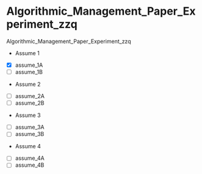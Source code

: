 # Algorithmic_Management_Paper_Experiment_zzq
Algorithmic_Management_Paper_Experiment_zzq

* Assume 1
- [x] assume_1A
- [ ] assume_1B
* Assume 2
- [ ] assume_2A
- [ ] assume_2B
* Assume 3
- [ ] assume_3A
- [ ] assume_3B
* Assume 4
- [ ] assume_4A
- [ ] assume_4B
